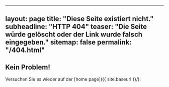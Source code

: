 
---
layout: page
title: "Diese Seite existiert nicht."
subheadline: "HTTP 404"
teaser: "Die Seite würde gelöscht oder der Link wurde falsch eingegeben."
sitemap: false
permalink: "/404.html"
---
## Kein Problem!

Versuchen Sie es wieder auf der [home page]({{ site.baseurl }}/);
